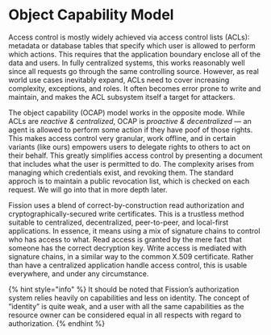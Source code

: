 # Object Capability Model

Access control is mostly widely achieved via access control lists \(ACLs\): metadata or database tables that specify which user is allowed to perform which actions. This requires that the application boundary enclose all of the data and users. In fully centralized systems, this works reasonably well since all requests go through the same controlling source. However, as real world use cases inevitably expand, ACLs need to cover increasing complexity, exceptions, and roles. It often becomes error prone to write and maintain, and makes the ACL subsystem itself a target for attackers.

The object capability \(OCAP\) model works in the opposite mode. While ACLs are _reactive & centralized_, OCAP is _proactive & decentralized_ — an agent is allowed to perform some action if they have poof of those rights. This makes access control very granular, work offline, and in certain variants \(like ours\) empowers users to delegate rights to others to act on their behalf. This greatly simplifies access control by presenting a document that includes what the user is permitted to do. The complexity arises from managing which credentials exist, and revoking them. The standard approch is to maintain a public revocation list, which is checked on each request. We will go into that in more depth later.

Fission uses a blend of correct-by-construction read authorization and cryptographically-secured write certificates. This is a trustless method suitable to centralized, decentralized, peer-to-peer, and local-first applications. In essence, it means using a mix of signature chains to control who has access to what. Read access is granted by the mere fact that someone has the correct decryption key. Write access is mediated with signature chains, in a similar way to the common X.509 certificate. Rather than have a centralized application handle access control, this is usable everywhere, and under any circumstance.

{% hint style="info" %}
It should be noted that Fission’s authorization system relies heavily on capabilities and less on identity. The concept of ”identity” is quite weak, and a user with all the same capabilities as the resource owner can be considered equal in all respects with regard to authorization.
{% endhint %}

